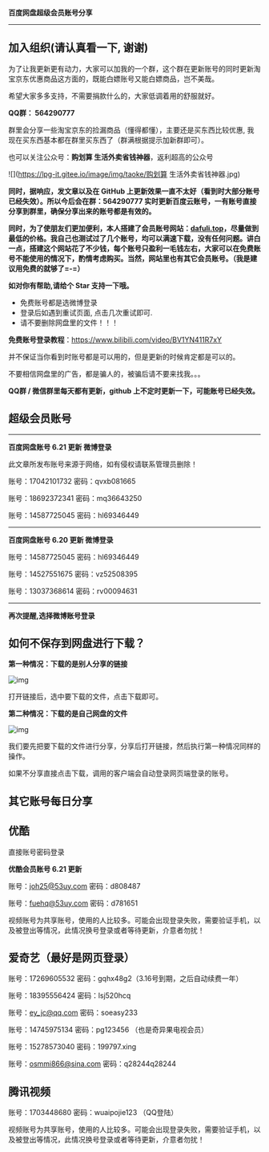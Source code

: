 **百度网盘超级会员账号分享**

----

## 加入组织(请认真看一下, 谢谢)

为了让我更新更有动力，大家可以加我的一个群，这个群在更新账号的同时更新淘宝京东优惠商品这方面的，既能白嫖账号又能白嫖商品，岂不美哉。

希望大家多多支持，不需要捐款什么的，大家低调着用的舒服就好。

**QQ群： 564290777**

群里会分享一些淘宝京东的捡漏商品（懂得都懂），主要还是买东西比较优惠, 我现在买东西基本都在群里买东西了（群满根据提示加新群即可）。

也可以关注公众号：**购划算 生活外卖省钱神器**，返利超高的公众号

![](https://lpg-it.gitee.io/image/img/taoke/购划算 生活外卖省钱神器.jpg)

**同时，据响应，发文章以及在 GitHub 上更新效果一直不太好（看到时大部分账号已经失效）。所以今后会在群：564290777 实时更新百度云账号，一有账号直接分享到群里，确保分享出来的账号都是有效的。**

**同时，为了使朋友们更加便利，本人搭建了会员账号网站：[dafuli.top](https://dafuli.top)，尽量做到最低的价格。我自己也测试过了几个账号，均可以满速下载，没有任何问题。讲白一点，搭建这个网站花了不少钱，每个账号只盈利一毛钱左右，大家可以在免费账号不能使用的情况下，酌情考虑购买。当然，网站里也有其它会员账号。（我是建议用免费的就够了=-=）**

**如对你有帮助,请给个 Star 支持一下哦。**

- 免费账号都是选微博登录
- 登录后如遇到重试页面, 点击几次重试即可.
- 请不要删除网盘里的文件！！！

**免费账号登录教程**：https://www.bilibili.com/video/BV1YN411R7xY

并不保证当你看到时账号都是可以用的，但是更新的时候肯定都是可以的。

不要相信网盘里的广告，都是骗人的，被骗后请不要来找我。。。

**QQ群 / 微信群里每天都有更新，github 上不定时更新一下，可能账号已经失效。**

## 超级会员账号

------

**百度网盘账号    6.21 更新    微博登录**

此文章所发布账号来源于网络，如有侵权请联系管理员删除！

账号：17042101732    密码：qvxb081665

账号：18692372341    密码：mq36643250

账号：14587725045    密码：hl69346449

----

**百度网盘账号    6.20 更新    微博登录**

账号：14587725045    密码：hl69346449

账号：14527551675    密码：vz52508395

账号：13037368614    密码：rv00094631

----

**再次提醒,选择微博账号登录**

## 如何不保存到网盘进行下载？

**第一种情况：下载的是别人分享的链接**

![img](https://qqadapt.qpic.cn/txdocpic/0/2ac2ab5331e328b03ae95fb37693c708/0?w=1920&h=941)            

打开链接后，选中要下载的文件，点击下载即可。

**第二种情况：下载的是自己网盘的文件**

![img](https://qqadapt.qpic.cn/txdocpic/0/9e3ff7ba87baead4f84d92c1ae7b81de/0?w=1920&h=946)            

我们要先把要下载的文件进行分享，分享后打开链接，然后执行第一种情况同样的操作。

如果不分享直接点击下载，调用的客户端会自动登录网页端登录的账号。

## 其它账号每日分享

## 优酷

直接账号密码登录

**优酷会员账号    6.21 更新**

账号：joh25@53uy.com    密码：d808487

账号：fuehq@53uy.com    密码：d781651

视频账号为共享账号，使用的人比较多。可能会出现登录失败，需要验证手机，以及被登出等情况，此情况换号登录或者等待更新，介意者勿扰！

## 爱奇艺（最好是网页登录）

账号：17269605532  密码：gqhx48g2（3.16号到期，之后自动续费一年）

账号：18395556424  密码：lsj520hcq

账号：ey_jc@qq.com  密码：soeasy233

账号：14745975134  密码：pg123456  （也是奇异果电视会员）

账号：15278573040  密码：199797.xing

账号：osmmi866@sina.com  密码：q28244q28244


## 腾讯视频

账号：1703448680  密码：wuaipojie123  （QQ登陆）

视频账号为共享账号，使用的人比较多。可能会出现登录失败，需要验证手机，以及被登出等情况，此情况换号登录或者等待更新，介意者勿扰！
